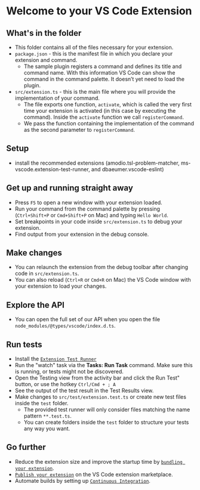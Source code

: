 # Welcome to your VS Code Extension

## What's in the folder

-   This folder contains all of the files necessary for your extension.
-   `package.json` - this is the manifest file in which you declare your
    extension and command.
    -   The sample plugin registers a command and defines its title and command
        name. With this information VS Code can show the command in the command
        palette. It doesn’t yet need to load the plugin.
-   `src/extension.ts` - this is the main file where you will provide the
    implementation of your command.
    -   The file exports one function, `activate`, which is called the very
        first time your extension is activated (in this case by executing the
        command). Inside the `activate` function we call `registerCommand`.
    -   We pass the function containing the implementation of the command as the
        second parameter to `registerCommand`.

## Setup

-   install the recommended extensions (amodio.tsl-problem-matcher,
    ms-vscode.extension-test-runner, and dbaeumer.vscode-eslint)

## Get up and running straight away

-   Press `F5` to open a new window with your extension loaded.
-   Run your command from the command palette by pressing (`Ctrl+Shift+P` or
    `Cmd+Shift+P` on Mac) and typing `Hello World`.
-   Set breakpoints in your code inside `src/extension.ts` to debug your
    extension.
-   Find output from your extension in the debug console.

## Make changes

-   You can relaunch the extension from the debug toolbar after changing code in
    `src/extension.ts`.
-   You can also reload (`Ctrl+R` or `Cmd+R` on Mac) the VS Code window with
    your extension to load your changes.

## Explore the API

-   You can open the full set of our API when you open the file
    `node_modules/@types/vscode/index.d.ts`.

## Run tests

-   Install the
    [`Extension Test Runner`](HTTPS://marketplace.visualstudio.com/items?itemName=ms-vscode.extension-test-runner)
-   Run the "watch" task via the **Tasks: Run Task** command. Make sure this is
    running, or tests might not be discovered.
-   Open the Testing view from the activity bar and click the Run Test" button,
    or use the hotkey `Ctrl/Cmd + ; A`
-   See the output of the test result in the Test Results view.
-   Make changes to `src/test/extension.test.ts` or create new test files inside
    the `test` folder.
    -   The provided test runner will only consider files matching the name
        pattern `**.test.ts`.
    -   You can create folders inside the `test` folder to structure your tests
        any way you want.

## Go further

-   Reduce the extension size and improve the startup time by
    [`bundling your extension`](HTTPS://code.visualstudio.com/api/working-with-extensions/bundling-extension).
-   [`Publish your extension`](HTTPS://code.visualstudio.com/api/working-with-extensions/publishing-extension)
    on the VS Code extension marketplace.
-   Automate builds by setting up
    [`Continuous Integration`](HTTPS://code.visualstudio.com/api/working-with-extensions/continuous-integration).
